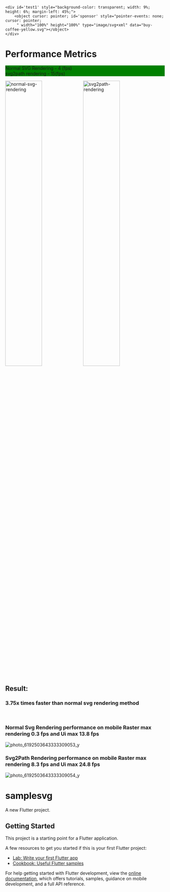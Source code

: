
    <div id='test1' style="background-color: transparent; width: 9%; height: 6%; margin-left: 45%;">
        <object cursor: pointer; id='sponsor' style="pointer-events: none; cursor: pointer;
         " width="100%" height="100%" type="image/svg+xml" data="buy-coffee-yellow.svg"></object>
    </div>
    

<h1>Performance Metrics</h1>
<div>
<p style="background-color:green">Normal SVG Rendering - 4 (fps)  &nbsp&nbsp &nbsp &nbsp  &nbsp &nbsp  &nbsp &nbsp  &nbsp &nbsp  &nbsp &nbsp  &nbsp &nbsp   &nbsp &nbsp  &nbsp &nbsp  &nbsp &nbsp  &nbsp &nbsp &nbsp &nbsp &nbsp&nbsp&nbsp&nbsp&nbsp&nbsp&nbsp &nbsp &nbsp &nbsp &nbsp &nbsp svg2path rendering - 15(fps)

</div>
<div>
<img width="48%" alt="normal-svg-rendering" src="https://user-images.githubusercontent.com/62535697/194137979-65e0c89b-61c2-439e-b8d8-70b62bdb6b01.png">


<img width="48%" alt="svg2path-rendering" src="https://user-images.githubusercontent.com/62535697/194138537-ae2407f1-5f23-43ad-91ee-088bb52048d8.png">

</div>


<h2>Result: </h2>

<h3>3.75x times faster than normal svg rendering method   </h3>
<br>
<h3>Normal Svg Rendering performance on mobile Raster max  rendering 0.3 fps and Ui max 13.8 fps</h3>

![photo_6192503643333309053_y](https://user-images.githubusercontent.com/62535697/194146289-b1e31275-3f79-4c42-bdf4-cc4f43bd0dea.png)



<h3> Svg2Path  Rendering performance on mobile Raster max  rendering 8.3 fps and Ui max 24.8 fps</h3>


![photo_6192503643333309054_y](https://user-images.githubusercontent.com/62535697/194142698-216f5c19-43e3-41f4-8f38-6fb2acb56b3c.jpg)






# samplesvg

A new Flutter project.

## Getting Started

This project is a starting point for a Flutter application.

A few resources to get you started if this is your first Flutter project:

- [Lab: Write your first Flutter app](https://docs.flutter.dev/get-started/codelab)
- [Cookbook: Useful Flutter samples](https://docs.flutter.dev/cookbook)

For help getting started with Flutter development, view the
[online documentation](https://docs.flutter.dev/), which offers tutorials,
samples, guidance on mobile development, and a full API reference.
